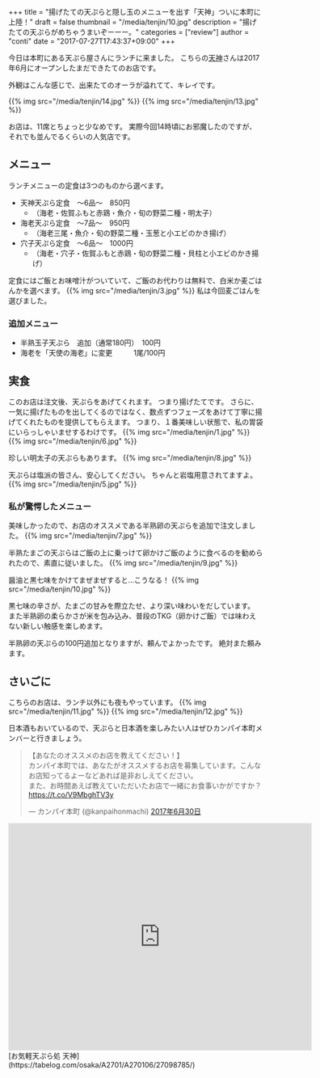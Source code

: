 +++
title = "揚げたての天ぷらと隠し玉のメニューを出す「天神」ついに本町に上陸！"
draft = false
thumbnail = "/media/tenjin/10.jpg"
description = "揚げたての天ぷらがめちゃうまいぞーーー。"
categories = ["review"]
author = "conti"
date = "2017-07-27T17:43:37+09:00"
+++

今日は本町にある天ぷら屋さんにランチに来ました。
こちらの[天神](https://tabelog.com/osaka/A2701/A270106/27098785/)さんは2017年6月にオープンしたまだできたてのお店です。

<!--more-->

外観はこんな感じで、出来たてのオーラが溢れてて、キレイです。

{{% img src="/media/tenjin/14.jpg" %}}
{{% img src="/media/tenjin/13.jpg" %}}

お店は、11席とちょっと少なめです。
実際今回14時頃にお邪魔したのですが、それでも並んでるくらいの人気店です。

## メニュー
ランチメニューの定食は3つのものから選べます。

- 天神天ぷら定食　〜6品〜　850円　
    - （海老・佐賀ふもと赤鶏・魚介・旬の野菜二種・明太子）
- 海老天ぷら定食　〜7品〜　950円
    - （海老三尾・魚介・旬の野菜二種・玉葱と小エビのかき揚げ）
- 穴子天ぷら定食　〜6品〜　1000円
    - （海老・穴子・佐賀ふもと赤鶏・旬の野菜二種・貝柱と小エビのかき揚げ）

定食にはご飯とお味噌汁がついていて、ご飯のお代わりは無料で、白米か麦ごはんかを選べます。
{{% img src="/media/tenjin/3.jpg" %}}
私は今回麦ごはんを選びました。

### 追加メニュー

- 半熟玉子天ぷら　追加（通常180円）　100円
- 海老を「天使の海老」に変更　　　1尾/100円

## 実食
このお店は注文後、天ぷらをあげてくれます。
つまり揚げたてです。
さらに、一気に揚げたものを出してくるのではなく、数点ずつフェーズをあけて丁寧に揚げてくれたものを提供してもらえます。
つまり、１番美味しい状態で、私の胃袋にいらっしゃいませするわけです。
{{% img src="/media/tenjin/1.jpg" %}}
{{% img src="/media/tenjin/6.jpg" %}}

珍しい明太子の天ぷらもあります。
{{% img src="/media/tenjin/8.jpg" %}}

天ぷらは塩派の皆さん、安心してください。
ちゃんと岩塩用意されてますよ。
{{% img src="/media/tenjin/5.jpg" %}}

### 私が驚愕したメニュー
美味しかったので、お店のオススメである半熟卵の天ぷらを追加で注文しました。
{{% img src="/media/tenjin/7.jpg" %}}

半熟たまごの天ぷらはご飯の上に乗っけて卵かけご飯のように食べるのを勧められたので、素直に従いました。
{{% img src="/media/tenjin/9.jpg" %}}

醤油と黒七味をかけてまぜまぜすると…こうなる！
{{% img src="/media/tenjin/10.jpg" %}}

黒七味の辛さが、たまごの甘みを際立たせ、より深い味わいをだしています。
また半熟卵の柔らかさが米を包み込み、普段のTKG（卵かけご飯）では味わえない新しい触感を楽しめます。

半熟卵の天ぷらの100円追加となりますが、頼んでよかったです。
絶対また頼みます。

## さいごに
こちらのお店は、ランチ以外にも夜もやっています。
{{% img src="/media/tenjin/11.jpg" %}}
{{% img src="/media/tenjin/12.jpg" %}}

日本酒もおいているので、天ぷらと日本酒を楽しみたい人はぜひカンパイ本町メンバーと行きましょう。
<blockquote class="twitter-tweet" data-lang="ja"><p lang="ja" dir="ltr">【あなたのオススメのお店を教えてください！】<br>カンパイ本町では、あなたがオススメするお店を募集しています。こんなお店知ってるよーなどあれば是非おしえてください。<br>また、お時間あえば教えていただいたお店で一緒にお食事いかがですか？<a href="https://t.co/V9MbghTV3y">https://t.co/V9MbghTV3y</a></p>&mdash; カンパイ本町 (@kanpaihonmachi) <a href="https://twitter.com/kanpaihonmachi/status/880650246816227332">2017年6月30日</a></blockquote>
<script async src="//platform.twitter.com/widgets.js" charset="utf-8"></script>

<iframe src="https://www.google.com/maps/embed?pb=!1m18!1m12!1m3!1d3281.0584013502116!2d135.50030741523167!3d34.678475480440184!2m3!1f0!2f0!3f0!3m2!1i1024!2i768!4f13.1!3m3!1m2!1s0x6000e71971619b1d%3A0xee49f6499c9776e2!2z44CSNTQxLTAwNTkg5aSn6Ziq5bqc5aSn6Ziq5biC5Lit5aSu5Yy65Y2a5Yq055S677yT5LiB55uu77yR4oiS77yR77yS!5e0!3m2!1sja!2sjp!4v1501135828667" width="600" height="450" frameborder="0" style="border:0" allowfullscreen></iframe>
[お気軽天ぷら処 天神](https://tabelog.com/osaka/A2701/A270106/27098785/)
 

